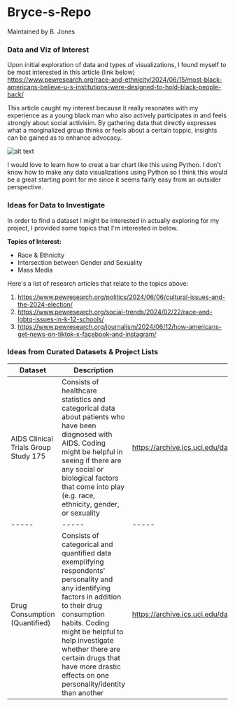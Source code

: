 # Bryce-s-Repo

Maintained by B. Jones


### Data and Viz of Interest

Upon initial exploration of data and types of visualizations, I found myself to be most interested in this article (link below)
https://www.pewresearch.org/race-and-ethnicity/2024/06/15/most-black-americans-believe-u-s-institutions-were-designed-to-hold-black-people-back/

This article caught my interest because it really resonates with my experience as a young black man who also actively participates in and feels strongly about social activisim. By gathering data that directly expresses what a marginalized group thinks or feels about a certain toppic, insights can be gained as to enhance advocacy.  

![alt text](https://www.pewresearch.org/wp-content/uploads/sites/20/2024/06/RE_2024.06.15_black-americans-and-institutions_0-02.png)

I would love to learn how to creat a bar chart like this using Python. I don't know how to make any data visualizations using Python so I think this would be a great starting point for me since it seems fairly easy from an outsider perspective.

### Ideas for Data to Investigate

In order to find a dataset I might be interested in actually exploring for my project, I provided some topics that I'm interested in below.

**Topics of Interest:**
* Race & Ethnicity
* Intersection between Gender and Sexuality
* Mass Media

Here's a list of research articles that relate to the topics above: 
1. https://www.pewresearch.org/politics/2024/06/06/cultural-issues-and-the-2024-election/
2. https://www.pewresearch.org/social-trends/2024/02/22/race-and-lgbtq-issues-in-k-12-schools/
3. https://www.pewresearch.org/journalism/2024/06/12/how-americans-get-news-on-tiktok-x-facebook-and-instagram/

### Ideas from Curated Datasets & Project Lists

Dataset | Description | Link
-----|-----|-----|
AIDS Clinical Trials Group Study 175| Consists of healthcare statistics and categorical data about patients who have been diagnosed with AIDS. Coding might be helpful in seeing if there are any social or biological factors that come into play (e.g. race, ethnicity, gender, or sexuality | https://archive.ics.uci.edu/dataset/890/aids+clinical+trials+group+study+175
-----|-----|-----|
Drug Consumption (Quantified) | Consists of categorical and quantified data exemplifying respondents' personality and any identifying factors in addition to their drug consumption habits. Coding might be helpful to help investigate whether there are certain drugs that have more drastic effects on one personality/identity than another | https://archive.ics.uci.edu/dataset/373/drug+consumption+quantified